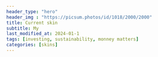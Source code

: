 ```yaml
---
header_type: "hero"
header_img : "https://picsum.photos/id/1018/2000/2000"
title: Current skin
subtitle: My 
last_modified_at: 2024-01-1
tags: [investing, sustainability, monney matters]
categories: [skins]
---
```


